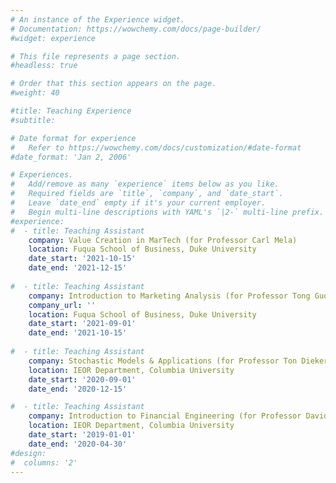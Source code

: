 ```yaml
---
# An instance of the Experience widget.
# Documentation: https://wowchemy.com/docs/page-builder/
#widget: experience

# This file represents a page section.
#headless: true

# Order that this section appears on the page.
#weight: 40

#title: Teaching Experience
#subtitle:

# Date format for experience
#   Refer to https://wowchemy.com/docs/customization/#date-format
#date_format: 'Jan 2, 2006'

# Experiences.
#   Add/remove as many `experience` items below as you like.
#   Required fields are `title`, `company`, and `date_start`.
#   Leave `date_end` empty if it's your current employer.
#   Begin multi-line descriptions with YAML's `|2-` multi-line prefix.
#experience:
#  - title: Teaching Assistant
    company: Value Creation in MarTech (for Professor Carl Mela)
    location: Fuqua School of Business, Duke University
    date_start: '2021-10-15'
    date_end: '2021-12-15'
        
#  - title: Teaching Assistant
    company: Introduction to Marketing Analysis (for Professor Tong Guo)
    company_url: ''
    location: Fuqua School of Business, Duke University
    date_start: '2021-09-01'
    date_end: '2021-10-15'
    
#  - title: Teaching Assistant
    company: Stochastic Models & Applications (for Professor Ton Dieker)
    location: IEOR Department, Columbia University
    date_start: '2020-09-01'
    date_end: '2020-12-15'    

#  - title: Teaching Assistant
    company: Introduction to Financial Engineering (for Professor David Yao)
    location: IEOR Department, Columbia University
    date_start: '2019-01-01'
    date_end: '2020-04-30'
#design:
#  columns: '2'
---
```

